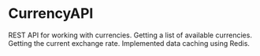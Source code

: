# CurrencyAPI
REST API for working with currencies. Getting a list of available currencies. Getting the current exchange rate.
Implemented data caching using Redis.

